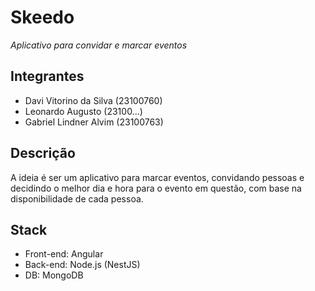 # Skeedo
*Aplicativo para convidar e marcar eventos*

## Integrantes

- Davi Vitorino da Silva (23100760)
- Leonardo Augusto (23100...)
- Gabriel Lindner Alvim (23100763)

## Descrição

A ideia é ser um aplicativo para marcar eventos, convidando pessoas e decidindo o melhor dia e hora para o evento em questão, com base na disponibilidade de cada pessoa.

## Stack
- Front-end: Angular
- Back-end: Node.js (NestJS)
- DB: MongoDB
